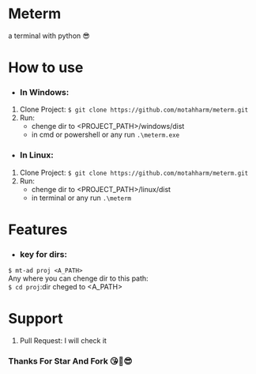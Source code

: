 
# Meterm

a terminal with python 😎

  

# How to use
- ### In Windows:
1. Clone Project:
	`$ git clone https://github.com/motahharm/meterm.git`
2. Run:
	- chenge dir to <PROJECT_PATH>/windows/dist
	- in cmd or powershell or any run `.\meterm.exe`
- ### In Linux:
1. Clone Project:
	`$ git clone https://github.com/motahharm/meterm.git`
2. Run:
	- chenge dir to <PROJECT_PATH>/linux/dist
	- in terminal or any run `.\meterm`
# Features
- ### key for dirs:
`$ mt-ad proj <A_PATH>`<br>
Any where you can chenge dir to this path:<br>
`$ cd proj`:dir cheged to <A_PATH>


# Support
1. Pull Request: I will check it
### Thanks For Star And Fork 😘🤗😎
